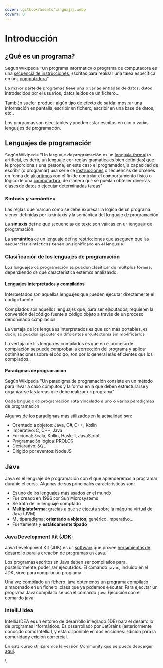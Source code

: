 ```yaml
---
cover: .gitbook/assets/languajes.webp
coverY: 0
---
```


# Introducción

## ¿Qué es un programa?

Según Wikipedia "Un programa informático o programa de computadora es una [secuencia de instrucciones](https://es.wikipedia.org/wiki/Conjunto\_de\_instrucciones), escritas para realizar una tarea específica en una [computadora](https://es.wikipedia.org/wiki/Computadora)"​

La mayor parte de programas tiene una o varias entradas de datos: datos introducidos por el usuarios, datos leídos de un fichero...

También suelen producir algún tipo de efecto de salida: mostrar una información en pantalla, escribir un fichero, escribir en una base de datos, etc..

Los programas son ejecutables y pueden estar escritos en uno o varios lenguajes de programación.

## Lenguajes de programación

Según Wikipedia "Un lenguaje de programación es un [lenguaje ](https://es.wikipedia.org/wiki/Lenguaje\_formal)[formal](https://es.wikipedia.org/wiki/Lenguaje\_formal) (o artificial, es decir, un lenguaje con reglas gramaticales bien definidas) que le proporciona a una persona, en este caso el programador, la capacidad de escribir (o programar) una serie de [instrucciones](https://es.wikipedia.org/wiki/Instrucci%C3%B3n\_\(inform%C3%A1tica\)) o secuencias de órdenes en forma de [algoritmos](https://es.wikipedia.org/wiki/Algoritmo) con el fin de controlar el comportamiento físico o lógico de una [computadora](https://es.wikipedia.org/wiki/Computadora), de manera que se puedan obtener diversas clases de datos o ejecutar determinadas tareas"​

### Sintaxis y semántica

Las reglas que marcan como se debe expresar la lógica de un programa vienen definidas por la sintaxis y la semántica del lenguaje de programación​

La **sintaxis** define qué secuencias de texto son válidas en un lenguaje de programación​

La **semántica** de un lenguaje define restricciones que aseguren que las secuencias sintácticas tienen un significado en el lenguaje​

### Clasificación de los lenguajes de programación

Los lenguajes de programación se pueden clasificar de múltiples formas, dependiendo de qué característica estemos analizando.

#### Lenguajes interpretados y compilados​

Interpretados son aquellos lenguajes que pueden ejecutar directamente el código fuente​

Compilados son aquellos lenguajes que, para ser ejecutados, requieren la conversión del código fuente a código objeto a través de un proceso denominado compilación​

La ventaja de los lenguajes interpretados es que son más portables, es decir, se pueden ejecutar en diferentes arquitecturas sin modificarlos.​

La ventaja de los lenguajes compilados es que en el proceso de compilación se puede comprobar la corrección del programa y aplicar optimizaciones sobre el código, son por lo general más eficientes que los compilados.​

#### Paradigmas de programación

Según Wikipedia "Un paradigma de programación consiste en un método para llevar a cabo cómputos y la forma en la que deben estructurarse y organizarse las tareas que debe realizar un programa"​

Cada lenguaje de programación está vinculado a uno o varios paradigmas de programación​

Algunos de los paradigmas más utilizados en la actualidad son:

* Orientado a objetos: Java, C#, C++, Kotlin
* Imperativo: C, C++, Java
* Funcional: Scala, Kotlin, Haskell, JavaScript
* Programación lógica: PROLOG
* Declarativo: SQL
* Dirigido por eventos: NodeJS

## Java

Java es el lenguaje de programación con el que aprenderemos a programar durante el curso. Algunas de sus principales características son:

* Es uno de los lenguajes más usados en el mundo​
* Fue creado en 1996 por Sun Microsystems​
* Se trata de un lenguaje compilado​
* **Multiplataforma**: gracias a que se ejecuta sobre la máquina virtual de Java (JVM)​
* Multiparadigma: **orientado a objetos**, genérico, imperativo...​
* Fuertemente y **estáticamente** **tipado**

### Java Development Kit (JDK)

Java Development Kit (JDK) es un [software](https://es.wikipedia.org/wiki/Software) que provee [herramientas de desarrollo](https://es.wikipedia.org/wiki/Kit\_de\_desarrollo\_de\_software) para la creación de [programas](https://es.wikipedia.org/wiki/Programa\_inform%C3%A1tico) en [Java](https://es.wikipedia.org/wiki/Java\_\(lenguaje\_de\_programaci%C3%B3n\)).

Los programas escritos en Java deben ser compilados para, posteriormente, poder ser ejecutados. El comando `javac`, incluido en el JDK, sirve para compilar un programa.

Una vez compilado un fichero .java obtenemos un programa compilado almacenado en un fichero .class que ya podemos ejecutar. Para ejecutar un programa Java compilado se usa el comando `java` Ejecución con el comando java​

### IntelliJ Idea

IntelliJ IDEA es un [entorno de desarrollo integrado](https://es.wikipedia.org/wiki/Entorno\_de\_desarrollo\_integrado) (IDE) para el desarrollo de programas informáticos. Es desarrollado por JetBrains (anteriormente conocido como IntelliJ), y está disponible en dos ediciones: edición para la comunidad​ y edición comercial.

En este curso utilizaremos la versión Community que se puede descargar [aquí](https://www.jetbrains.com/idea/download/).

\\
